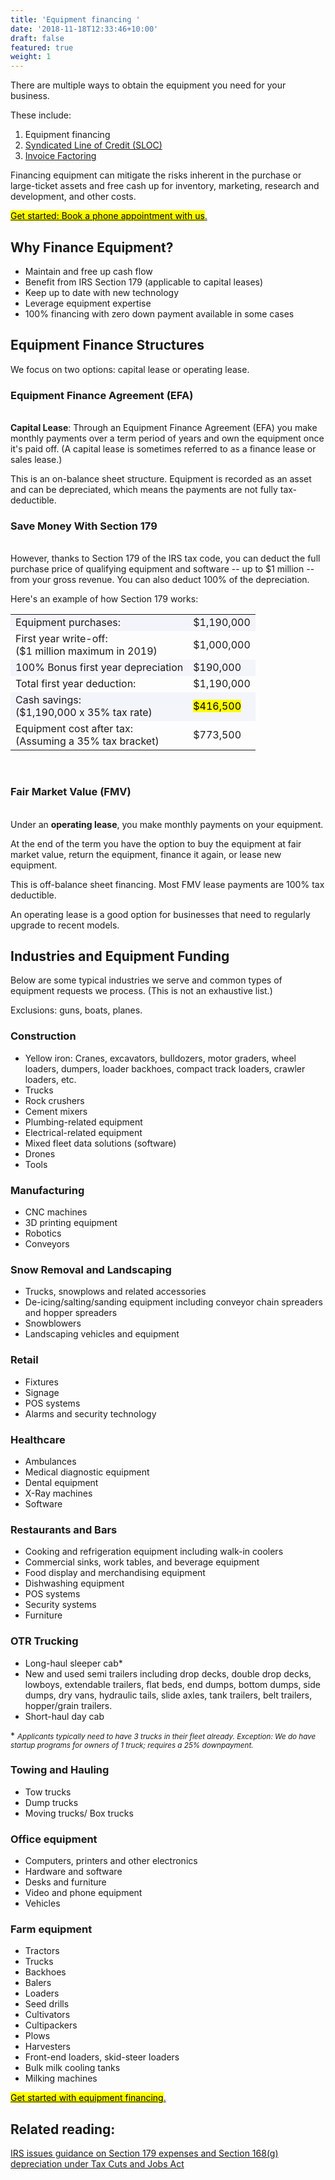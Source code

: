 ```yaml
---
title: 'Equipment financing '
date: '2018-11-18T12:33:46+10:00'
draft: false
featured: true
weight: 1
---
```

There are multiple ways to obtain the equipment you need for your business.

These include:

1. Equipment financing
2. [Syndicated Line of Credit (SLOC)](/services/sloc)
3. [Invoice Factoring](/services/invoice-factoring)

Financing equipment can mitigate the risks inherent in the purchase or large-ticket assets and free cash up for inventory, marketing, research and development, and other costs.

<!-- Calendly link widget begin -->

<link href="https://assets.calendly.com/assets/external/widget.css" rel="stylesheet">
<script src="https://assets.calendly.com/assets/external/widget.js" type="text/javascript"></script>
<a href="" onclick="Calendly.initPopupWidget({url: 'https://calendly.com/spearfish/consultation'});return false;"><mark>	Get started: Book a phone appointment with us</mark>.</a>
<!-- Calendly link widget end -->

## Why Finance Equipment?

* Maintain and free up cash flow
* Benefit from IRS Section 179 (applicable to capital leases)
* Keep up to date with new technology
* Leverage equipment expertise
* 100% financing with zero down payment available in some cases

## Equipment Finance Structures

We focus on two options: capital lease or operating lease. 

### Equipment Finance Agreement (EFA)

<br/><strong>Capital Lease</strong>: Through an Equipment Finance Agreement (EFA) you make monthly payments over a term period of years and own the equipment once it's paid off. (A capital lease is sometimes referred to as a finance lease or sales lease.) 

This is an on-balance sheet structure. Equipment is recorded as an asset and can be depreciated, which means the payments are not fully tax-deductible. 

### Save Money With Section 179

<br/>However, thanks to Section 179 of the IRS tax code, you can deduct the full purchase price of qualifying equipment and software -- up to $1 million -- from your gross revenue. You can also deduct 100% of the depreciation. 

Here's an example of how Section 179 works:

<table>
  <tr>
    <td style="background-color: #f4f5fa">Equipment purchases:</td>
    <td style="background-color: #f4f5fa">$1,190,000</td>
  </tr>
  <tr>
    <td>First year write-off:<br>($1 million maximum in 2019)</td>
    <td>$1,000,000</td>
  </tr>
  <tr>
    <td style="background-color: #f4f5fa">100% Bonus first year depreciation</td>
    <td style="background-color: #f4f5fa">$190,000</td>
  </tr>
  <tr>
    <td>Total first year deduction:</td>
    <td>$1,190,000</td>
  </tr>
  <tr>
    <td style="background-color: #f4f5fa">Cash savings: <br>($1,190,000 x 35% tax rate)<br></td>
    <td style="background-color: #f4f5fa"><mark>$416,500</mark></td>
  </tr>
  <tr>
    <td>Equipment cost after tax: <br>(Assuming a 35% tax bracket)</td>
    <td>$773,500</mark></td>
  </tr>
</table><br/>

### Fair Market Value (FMV)

<br/>Under an <strong>operating lease</strong>, you make monthly payments on your equipment. 

At the end of the term you have the option to buy the equipment at fair market value, return the equipment, finance it again, or lease new equipment.

This is off-balance sheet financing. Most FMV lease payments are 100% tax deductible. 

An operating lease is a good option for businesses that need to regularly upgrade to recent models. 

## Industries and Equipment Funding

Below are some typical industries we serve and common types of equipment requests we process. (This is not an exhaustive list.) 

Exclusions: guns, boats, planes.

### Construction

* Yellow iron: Cranes, excavators, bulldozers, motor graders, wheel loaders, dumpers, loader backhoes, compact track loaders, crawler loaders, etc.
* Trucks
* Rock crushers
* Cement mixers
* Plumbing-related equipment
* Electrical-related equipment 
* Mixed fleet data solutions (software)
* Drones
* Tools

### Manufacturing

* CNC machines
* 3D printing equipment
* Robotics
* Conveyors

### Snow Removal and Landscaping

* Trucks, snowplows and related accessories
* De-icing/salting/sanding equipment including conveyor chain spreaders and hopper spreaders
* Snowblowers
* Landscaping vehicles and equipment

### Retail

* Fixtures
* Signage
* POS systems
* Alarms and security technology

### Healthcare

* Ambulances
* Medical diagnostic equipment
* Dental equipment
* X-Ray machines
* Software

### Restaurants and Bars

* Cooking and refrigeration equipment including walk-in coolers
* Commercial sinks, work tables, and beverage equipment
* Food display and merchandising equipment
* Dishwashing equipment
* POS systems
* Security systems
* Furniture

### OTR Trucking

* Long-haul sleeper cab*
* New and used semi trailers including drop decks, double drop decks, lowboys, extendable trailers, flat beds, end dumps, bottom dumps, side dumps, dry vans, hydraulic tails, slide axles, tank trailers, belt trailers, hopper/grain trailers.
* Short-haul day cab

\* <small><em>_Applicants typically need to have 3 trucks in their fleet already. Exception: We do have startup programs for owners of 1 truck; requires a 25% downpayment._</em></small>

### Towing and Hauling

* Tow trucks
* Dump trucks
* Moving trucks/ Box trucks

### Office equipment

* Computers, printers and other electronics
* Hardware and software
* Desks and furniture
* Video and phone equipment
* Vehicles

### Farm equipment

* Tractors
* Trucks
* Backhoes
* Balers
* Loaders
* Seed drills
* Cultivators
* Cultipackers
* Plows
* Harvesters
* Front-end loaders, skid-steer loaders
* Bulk milk cooling tanks
* Milking machines

<!-- Calendly link widget begin -->

<link href="https://assets.calendly.com/assets/external/widget.css" rel="stylesheet">
<script src="https://assets.calendly.com/assets/external/widget.js" type="text/javascript"></script>
<a href="" onclick="Calendly.initPopupWidget({url: 'https://calendly.com/spearfish/consultation'});return false;"><mark>Get started with equipment financing</mark>.</a>
<!-- Calendly link widget end -->

<br/>

## Related reading:

<a href="https://www.irs.gov/newsroom/irs-issues-guidance-on-section-179-expenses-and-section-168g-depreciation-under-tax-cuts-and-jobs-act" target="blank">IRS issues guidance on Section 179 expenses and Section 168(g) depreciation under Tax Cuts and Jobs Act</a>
